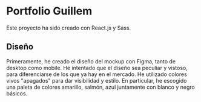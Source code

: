 # Portfolio Guillem

Este proyecto ha sido creado con React.js y Sass. 

## Diseño

Primeramente, he creado el diseño del mockup con Figma, tanto de desktop como mobile. He intentado que el diseño sea peculiar y vistoso, para diferenciarse de los que ya hay en el mercado. He utilizado colores vivos "apagados" para dar visibilidad y estilo. En particular, he escogido una paleta de colores amarillo, salmón, azul juntamente con blanco y negro básicos. 



